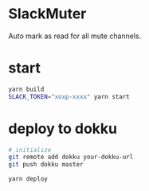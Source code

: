 # SlackMuter
Auto mark as read for all mute channels.

# start

```sh
yarn build
SLACK_TOKEN="xoxp-xxxx" yarn start
```

# deploy to dokku

```sh
# initialize
git remote add dokku your-dokku-url
git push dokku master

yarn deploy
```
